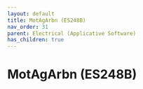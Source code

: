 ```yaml
---
layout: default
title: MotAgArbn (ES248B)
nav_order: 31
parent: Electrical (Applicative Software)
has_children: true
---
```

# MotAgArbn (ES248B)
